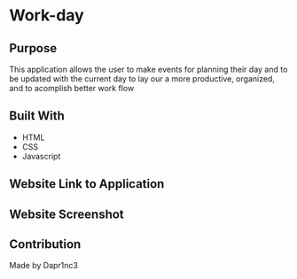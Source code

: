 # Work-day

## Purpose
This application allows the user to make events for planning their day and to be updated with the current day to lay our a more productive, organized, and to acomplish better work flow

## Built With
* HTML
* CSS
* Javascript

## Website Link to Application

## Website Screenshot

## Contribution
Made by Dapr1nc3

